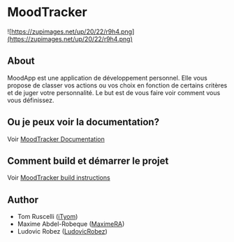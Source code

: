 # MoodTracker
![https://zupimages.net/up/20/22/r9h4.png](https://zupimages.net/up/20/22/r9h4.png)

## About
MoodApp est une application de développement personnel. Elle vous propose de classer vos actions ou vos choix en fonction de certains critères et de juger votre personnalité. Le but est de vous faire voir comment vous vous définissez.

## Ou je peux voir la documentation?
Voir [MoodTracker Documentation](https://github.com/iTyom/MoodTracker/wiki)

## Comment build et démarrer le projet
Voir [MoodTracker build instructions](https://github.com/iTyom/MoodTracker/wiki/3.-Installation)

## Author
* Tom Ruscelli ([iTyom](https://github.com/iTyom))
* Maxime Abdel-Robeque ([MaximeRA](https://github.com/MaximeRA))
* Ludovic Robez ([LudovicRobez](https://github.com/LudovicRobez))
